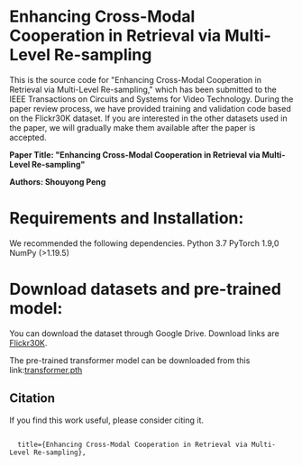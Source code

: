 # Enhancing Cross-Modal Cooperation in Retrieval via Multi-Level Re-sampling

This is the source code for "Enhancing Cross-Modal Cooperation in Retrieval via Multi-Level Re-sampling," which has been submitted to the IEEE Transactions on Circuits and Systems for Video Technology. During the paper review process, we have provided training and validation code based on the Flickr30K dataset. If you are interested in the other datasets used in the paper, we will gradually make them available after the paper is accepted.

**Paper Title: "Enhancing Cross-Modal Cooperation in Retrieval via Multi-Level Re-sampling"**

**Authors: Shouyong Peng**

# Requirements and Installation:

We recommended the following dependencies.
Python 3.7
PyTorch 1.9,0
NumPy (>1.19.5)

# Download datasets and pre-trained model:

You can download the dataset through Google Drive. Download links are [Flickr30K](https://drive.google.com/drive/folders/1TMUpw65OWsRoH4ZupPTGyRHSTVV4DzBr?usp=sharing).

The pre-trained transformer model can be downloaded from this link:[transformer.pth](https://drive.google.com/file/d/1-_iDFfNA1f8c3NJ6hLblnUCfjn6CVCP3/view?usp=sharing)

## Citation
If you find this work useful, please consider citing it.

<pre><code>
  title={Enhancing Cross-Modal Cooperation in Retrieval via Multi-Level Re-sampling},
</code></pre>
